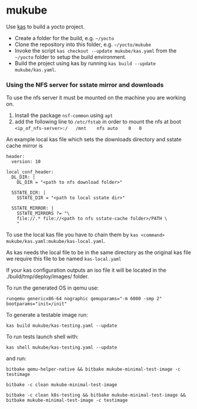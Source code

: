 # mukube

Use [kas](https://kas.readthedocs.io/en/latest/userguide.html#usage) to build a yocto project.

* Create a folder for the build, e.g. `~/yocto`
* Clone the repository into this folder, e.g. `~/yocto/mukube`
* Invoke the script `kas checkout --update mukube/kas.yaml` from the `~/yocto` folder to setup the build environment.
* Build the project using kas by running `kas build --update mukube/kas.yaml`.

### Using the NFS server for sstate mirror and downloads
To use the nfs server it must be mounted on the machine you are working on. 
1. Install the package `nsf-common` using `apt`
2. add the following line to `/etc/fstab` in order to mount the nfs at boot `<ip_of_nfs-server>:/	/mnt	nfs	auto	0	0` 

An example local kas file which sets the downloads directory and sstate cache mirror is
```
header:
  version: 10

local_conf_header:
  DL_DIR: |
    DL_DIR = "<path to nfs download folder>"

  SSTATE_DIR: |
    SSTATE_DIR = "<path to local sstate dir>"

  SSTATE_MIRROR: | 
    SSTATE_MIRRORS ?= "\
    file://.* file://<path to nfs sstate-cache folder>/PATH \
    "
``` 

To use the local kas file you have to chain them by `kas <command> mukube/kas.yaml:mukube/kas-local.yaml`.

As kas needs the local file to be in the same directory as the original kas file we require this file to be named `kas-local.yaml`

If your kas configuration outputs an iso file it will be located in the ./build/tmp/deploy/images/ folder.

To run the generated OS in qemu use:

`runqemu genericx86-64 nographic qemuparams="-m 6000 -smp 2" bootparams="init=/init" `

To generate a testable image run: 

`kas build mukube/kas-testing.yaml --update`

To run tests launch shell with:

`kas shell mukube/kas-testing.yaml --update`

and run:

`bitbake qemu-helper-native && bitbake mukube-minimal-test-image -c testimage ` 

`bitbake -c clean mukube-minimal-test-image ` 

`bitbake -c clean k8s-testing && bitbake mukube-minimal-test-image && bitbake mukube-minimal-test-image -c testimage ` 
